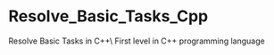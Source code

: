 # Resolve_Basic_Tasks_Cpp
  Resolve Basic Tasks in C++\ 
  First level in C++ programming language

